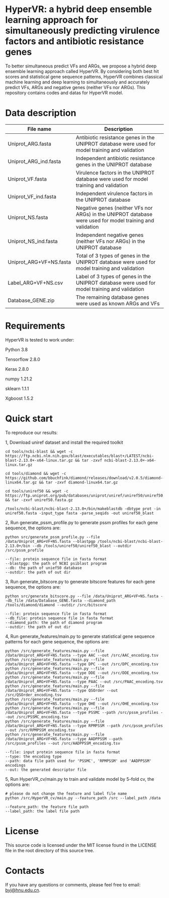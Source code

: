 # HyperVR: a hybrid deep ensemble learning approach for simultaneously predicting virulence factors and antibiotic resistance genes
To better simultaneous predict VFs and ARGs, we propose a hybrid deep ensemble learning approach called HyperVR. By considering both best hit scores and statistical gene sequence patterns, HyperVR combines classical machine learning and deep learning to simultaneously and accurately predict VFs, ARGs and negative genes (neither VFs nor ARGs). This repository contains codes and datas for HyperVR model.
# Data description

| File name  | Description |
| ------------- | ------------- |
| Uniprot_ARG.fasta  | Antibiotic resistance genes in the UNIPROT database were used for model training and validation  |
| Uniprot_ARG_ind.fasta  | Independent antibiotic resistance genes in the UNIPROT database  |
| Uniprot_VF.fasta  | Virulence factors in the UNIPROT database were used for model training and validation  |
| Uniprot_VF_ind.fasta| Independent virulence factors in the UNIPROT database |
| Uniprot_NS.fasta| Negative genes (neither VFs nor ARGs) in the UNIPROT database were used for model training and validation| 
| Uniprot_NS_ind.fasta|  Independent negative genes (neither VFs nor ARGs) in the UNIPROT database| 
| Uniprot_ARG+VF+NS.fasta|  Total of 3 types of genes in the UNIPROT database were used for model training and validation| 
| Label_ARG+VF+NS.csv|  Label of 3 types of genes in the UNIPROT database were used for model training and validation| 
| Database_GENE.zip| The remaining database genes were used as known ARGs and VFs| 

# Requirements
HyperVR is tested to work under:

Python 3.8

Tensorflow 2.8.0

Keras 2.8.0

numpy 1.21.2

sklearn 1.1.1

Xgboost 1.5.2

# Quick start
To reproduce our results:

1, Download uniref dataset and install the required toolkit
```
cd tools/ncbi-blast && wget -c https://ftp.ncbi.nlm.nih.gov/blast/executables/blast+/LATEST/ncbi-blast-2.13.0+-x64-linux.tar.gz && tar -zxvf ncbi-blast-2.13.0+-x64-linux.tar.gz

cd tools/diamond && wget -c https://github.com/bbuchfink/diamond/releases/download/v2.0.5/diamond-linux64.tar.gz && tar -zxvf diamond-linux64.tar.gz 

cd tools/uniref50 && wget -c https://ftp.uniprot.org/pub/databases/uniprot/uniref/uniref50/uniref50.fasta.gz && tar -zxvf uniref50.fasta.gz

/tools/ncbi-blast/ncbi-blast-2.13.0+/bin/makeblastdb -dbtype prot -in uniref50.fasta -input_type fasta -parse_seqids -out uniref50_blast
```
2, Run generate_pssm_profile.py to generate pssm profiles for each gene sequence, the options are:
```
python src/generate_pssm_profile.py --file /data/Uniprot_ARG+VF+NS.fasta --blastpgp /tools/ncbi-blast/ncbi-blast-2.13.0+/bin --db /tools/uniref50/uniref50_blast --outdir /src/pssm_profile

--file: protein sequence file in fasta format
--blastpgp: the path of NCBI psiblast program
--db: the path of unief50 database
--outdir: the path of out dir
```
3, Run generate_bitscore.py to generate bitscore features for each gene sequence, the options are:
```
python src/generate_bitscore.py --file /data/Uniprot_ARG+VF+NS.fasta --db_file /data/Database_GENE.fasta --diamond_path /tools/diamond/diamond --outdir /src/bitscore

--file: protein sequence file in fasta format
--db_file: protein sequence file in fasta format
--diamond_path: the path of diamond program
--outdir: the path of out dir
```
4, Run generate_features/main.py to generate statistical gene sequence patterns for each gene sequence, the options are:
```
python /src/generate_features/main.py --file /data/Uniprot_ARG+VF+NS.fasta --type AAC --out /src/AAC_encoding.tsv
python /src/generate_features/main.py --file /data/Uniprot_ARG+VF+NS.fasta --type DPC --out /src/DPC_encoding.tsv
python /src/generate_features/main.py --file /data/Uniprot_ARG+VF+NS.fasta --type DDE --out /src/DDE_encoding.tsv
python /src/generate_features/main.py --file /data/Uniprot_ARG+VF+NS.fasta --type PAAC --out /src/PAAC_encoding.tsv
python /src/generate_features/main.py --file /data/Uniprot_ARG+VF+NS.fasta --type QSOrder --out /src/QSOrder_encoding.tsv
python /src/generate_features/main.py --file /data/Uniprot_ARG+VF+NS.fasta --type OHE --out /src/OHE_encoding.tsv
python /src/generate_features/main.py --file /data/Uniprot_ARG+VF+NS.fasta --type PSSMC --path /src/pssm_profiles --out /src/PSSMC_encoding.tsv
python /src/generate_features/main.py --file /data/Uniprot_ARG+VF+NS.fasta --type RPMPSSM --path /src/pssm_profiles --out /src/RPMPSSM_encoding.tsv
python /src/generate_features/main.py --file /data/Uniprot_ARG+VF+NS.fasta --type AADPPSSM --path /src/pssm_profiles --out /src/AADPPSSM_encoding.tsv

--file: input protein sequence file in fasta format
--type: the encoding type
--path: data file path used for 'PSSMC', 'RPMPSSM' and 'AADPPSSM' encodings
--out: the generated descriptor file
```
5, Run HyperVR_cv/main.py to train and validate model by 5-fold cv, the options are:
```
# please do not change the feature and label file name
python /src/HyperVR_cv/main.py --feature_path /src --label_path /data

--feature_path: the feature file path
--label_path: the label file path

```
# License
This source code is licensed under the MIT license found in the LICENSE file in the root directory of this source tree.

# Contacts
If you have any questions or comments, please feel free to email: byj@hnu.edu.cn.
